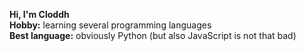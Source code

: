 **Hi, I'm Cloddh** <br>
**Hobby:** learning several programming languages <br>
**Best language:** obviously Python (but also JavaScript is not that bad) <br>
<!-- Lorm ipsum door st amet, conectetur dipiscing elit, sed do eiusmod tempor incididunt ut labore et dolore magna aliqua. Ut enim ad minim veniam, quis nostrud exercitation ullamco laboris nisi ut aliquip ex ea commodo consequat. Duis aute irure dolor in reprehenderit in voluptate velit esse cillum dolore eu fugiat nulla pariatur. Excepteur sint occaecat cupidatat non proident, sunt in culpa qui officia deserunt mollit anim id est laborum. -->
